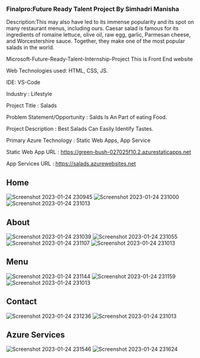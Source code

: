 ### Finalpro:Future Ready Talent Project By Simhadri Manisha

Description:This may also have led to its immense popularity and its spot on many restaurant menus, including ours. Caesar salad is famous for its ingredients of romaine lettuce, olive oil, raw egg, garlic, Parmesan cheese, and Worcestershire sauce. Together, they make one of the most popular salads in the world.

Microsoft-Future-Ready-Talent-Internship-Project This is Front End website

Web Technologies used: HTML, CSS, JS.

IDE: VS-Code

Industry : Lifestyle

Project Title : Salads

Problem Statement/Opportunity : Salds Is An Part of eating Food.

Project Description : Best Salads Can Easily Identify Tastes.

Primary Azure Technology : Static Web Apps, App Service

Static Web App URL : https://green-bush-027025f10.2.azurestaticapps.net

App Services URL : https://salads.azurewebsites.net

## Home

![Screenshot 2023-01-24 230945](https://user-images.githubusercontent.com/116649393/214367332-dfe94e42-086c-4578-ad4d-0ae59425df50.jpg)
![Screenshot 2023-01-24 231000](https://user-images.githubusercontent.com/116649393/214367340-3f8f8dd8-151e-406d-bf04-d17120eda6fd.jpg)
![Screenshot 2023-01-24 231013](https://user-images.githubusercontent.com/116649393/214367348-eafa3960-8e98-4f59-9648-18617fa20398.jpg)

## About
![Screenshot 2023-01-24 231039](https://user-images.githubusercontent.com/116649393/214367577-a1c50990-3ea8-45f7-8247-47fe53557b86.jpg)
![Screenshot 2023-01-24 231055](https://user-images.githubusercontent.com/116649393/214367592-32bb97c4-46ad-40f1-9a04-c99592c393ec.jpg)
![Screenshot 2023-01-24 231107](https://user-images.githubusercontent.com/116649393/214367594-0485e515-101b-40fc-8ae6-7c3913895a1e.jpg)
![Screenshot 2023-01-24 231013](https://user-images.githubusercontent.com/116649393/214367612-3744731a-0213-4da9-87c1-20d0bf956433.jpg)

## Menu
![Screenshot 2023-01-24 231144](https://user-images.githubusercontent.com/116649393/214367774-5b9127d8-a1b4-4d0c-ac73-5b40c6663970.jpg)
![Screenshot 2023-01-24 231159](https://user-images.githubusercontent.com/116649393/214367780-8648c5a5-aabb-48c6-a1ef-b79a99b2ba63.jpg)
![Screenshot 2023-01-24 231013](https://user-images.githubusercontent.com/116649393/214367790-688925a8-4b90-43ae-86a9-fb8aeb8a4e41.jpg)

## Contact
![Screenshot 2023-01-24 231236](https://user-images.githubusercontent.com/116649393/214367878-5bbf2896-5467-42b1-be3e-eabf136a6dfb.jpg)
![Screenshot 2023-01-24 231013](https://user-images.githubusercontent.com/116649393/214367893-d72fe0d5-bd3a-4bf4-a107-d84326cb4dd6.jpg)

## Azure Services
![Screenshot 2023-01-24 231546](https://user-images.githubusercontent.com/116649393/214368670-171ee84c-9c9d-4c6c-97cc-87b7b7a668f1.jpg)
![Screenshot 2023-01-24 231624](https://user-images.githubusercontent.com/116649393/214368685-9f0a2fa4-877f-43d0-93ac-0cf9bc99b188.jpg)

